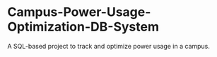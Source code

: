 # Campus-Power-Usage-Optimization-DB-System
A SQL-based project to track and optimize power usage in a campus.
